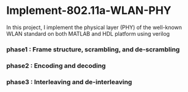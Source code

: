 # Implement-802.11a-WLAN-PHY
In this project, I implement the physical layer (PHY) of the well-known WLAN  standard on both MATLAB and HDL platform using verilog

### phase1 : Frame structure, scrambling, and de-scrambling

### phase2 : Encoding and decoding 

### phase3 : Interleaving and de-interleaving 




